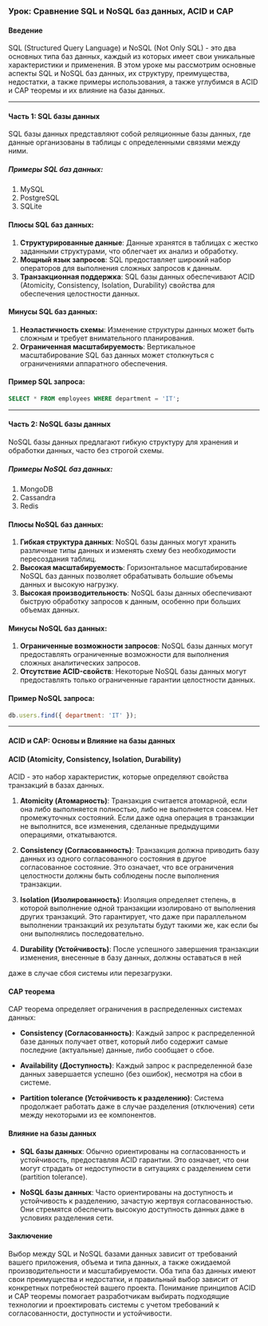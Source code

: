 ### Урок: Сравнение SQL и NoSQL баз данных, ACID и CAP

#### Введение

SQL (Structured Query Language) и NoSQL (Not Only SQL) - это два основных типа баз данных, каждый из которых имеет свои уникальные характеристики и применения. В этом уроке мы рассмотрим основные аспекты SQL и NoSQL баз данных, их структуру, преимущества, недостатки, а также примеры использования, а также углубимся в ACID и CAP теоремы и их влияние на базы данных.

---

#### Часть 1: SQL базы данных

SQL базы данных представляют собой реляционные базы данных, где данные организованы в таблицы с определенными связями между ними.

##### Примеры SQL баз данных:
1. MySQL
2. PostgreSQL
3. SQLite

#### Плюсы SQL баз данных:

1. **Структурированные данные**: Данные хранятся в таблицах с жестко заданными структурами, что облегчает их анализ и обработку.
2. **Мощный язык запросов**: SQL предоставляет широкий набор операторов для выполнения сложных запросов к данным.
3. **Транзакционная поддержка**: SQL базы данных обеспечивают ACID (Atomicity, Consistency, Isolation, Durability) свойства для обеспечения целостности данных.

#### Минусы SQL баз данных:

1. **Неэластичность схемы**: Изменение структуры данных может быть сложным и требует внимательного планирования.
2. **Ограниченная масштабируемость**: Вертикальное масштабирование SQL баз данных может столкнуться с ограничениями аппаратного обеспечения.

#### Пример SQL запроса:

```sql
SELECT * FROM employees WHERE department = 'IT';
```

---

#### Часть 2: NoSQL базы данных

NoSQL базы данных предлагают гибкую структуру для хранения и обработки данных, часто без строгой схемы.

##### Примеры NoSQL баз данных:
1. MongoDB
2. Cassandra
3. Redis

#### Плюсы NoSQL баз данных:

1. **Гибкая структура данных**: NoSQL базы данных могут хранить различные типы данных и изменять схему без необходимости пересоздания таблиц.
2. **Высокая масштабируемость**: Горизонтальное масштабирование NoSQL баз данных позволяет обрабатывать большие объемы данных и высокую нагрузку.
3. **Высокая производительность**: NoSQL базы данных обеспечивают быструю обработку запросов к данным, особенно при больших объемах данных.

#### Минусы NoSQL баз данных:

1. **Ограниченные возможности запросов**: NoSQL базы данных могут предоставлять ограниченные возможности для выполнения сложных аналитических запросов.
2. **Отсутствие ACID-свойств**: Некоторые NoSQL базы данных могут предоставлять только ограниченные гарантии целостности данных.

#### Пример NoSQL запроса:

```javascript
db.users.find({ department: 'IT' });
```

---

#### ACID и CAP: Основы и Влияние на базы данных

#### ACID (Atomicity, Consistency, Isolation, Durability)

ACID - это набор характеристик, которые определяют свойства транзакций в базах данных.

1. **Atomicity (Атомарность)**: Транзакция считается атомарной, если она либо выполняется полностью, либо не выполняется совсем. Нет промежуточных состояний. Если даже одна операция в транзакции не выполнится, все изменения, сделанные предыдущими операциями, откатываются.

2. **Consistency (Согласованность)**: Транзакция должна приводить базу данных из одного согласованного состояния в другое согласованное состояние. Это означает, что все ограничения целостности должны быть соблюдены после выполнения транзакции.

3. **Isolation (Изолированность)**: Изоляция определяет степень, в которой выполнение одной транзакции изолировано от выполнения других транзакций. Это гарантирует, что даже при параллельном выполнении транзакций их результаты будут такими же, как если бы они выполнялись последовательно.

4. **Durability (Устойчивость)**: После успешного завершения транзакции изменения, внесенные в базу данных, должны оставаться в ней

даже в случае сбоя системы или перезагрузки.

#### CAP теорема

CAP теорема определяет ограничения в распределенных системах данных:

- **Consistency (Согласованность)**: Каждый запрос к распределенной базе данных получает ответ, который либо содержит самые последние (актуальные) данные, либо сообщает о сбое.

- **Availability (Доступность)**: Каждый запрос к распределенной базе данных завершается успешно (без ошибок), несмотря на сбои в системе.

- **Partition tolerance (Устойчивость к разделению)**: Система продолжает работать даже в случае разделения (отключения) сети между некоторыми из ее компонентов.

#### Влияние на базы данных

- **SQL базы данных**: Обычно ориентированы на согласованность и устойчивость, предоставляя ACID гарантии. Это означает, что они могут страдать от недоступности в ситуациях с разделением сети (partition tolerance).

- **NoSQL базы данных**: Часто ориентированы на доступность и устойчивость к разделению, зачастую жертвуя согласованностью. Они стремятся обеспечить высокую доступность данных даже в условиях разделения сети.

#### Заключение

Выбор между SQL и NoSQL базами данных зависит от требований вашего приложения, объема и типа данных, а также ожидаемой производительности и масштабируемости. Оба типа баз данных имеют свои преимущества и недостатки, и правильный выбор зависит от конкретных потребностей вашего проекта. Понимание принципов ACID и CAP теоремы помогает разработчикам выбирать подходящие технологии и проектировать системы с учетом требований к согласованности, доступности и устойчивости.